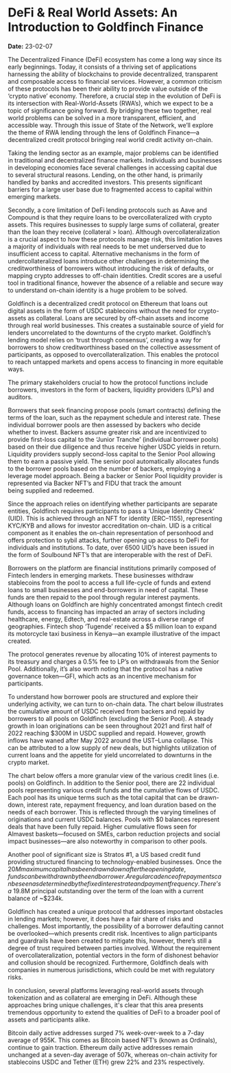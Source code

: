 # DeFi & Real World Assets: An Introduction to Goldfinch Finance 

**Date:** 23-02-07

The Decentralized Finance (DeFi) ecosystem has come a long way since its early beginnings. Today, it consists of a thriving set of applications harnessing the ability of blockchains to provide decentralized, transparent and composable access to financial services. However, a common criticism of these protocols has been their ability to provide value outside of the ‘crypto native’ economy. Therefore, a crucial step in the evolution of DeFi is its intersection with Real-World-Assets (RWA’s), which we expect to be a topic of significance going forward. By bridging these two together, real world problems can be solved in a more transparent, efficient, and accessible way. Through this issue of State of the Network, we’ll explore the theme of RWA lending through the lens of Goldfinch Finance—a decentralized credit protocol bringing real world credit activity on-chain.

Taking the lending sector as an example, major problems can be identified in traditional and decentralized finance markets. Individuals and businesses in developing economies face several challenges in accessing capital due to several structural reasons. Lending, on the other hand, is primarily handled by banks and accredited investors. This presents significant barriers for a large user base due to fragmented access to capital within emerging markets.

Secondly, a core limitation of DeFi lending protocols such as Aave and Compound is that they require loans to be overcollateralized with crypto assets. This requires businesses to supply large sums of collateral, greater than the loan they receive (collateral > loan). Although overcollateralization is a crucial aspect to how these protocols manage risk, this limitation leaves a majority of individuals with real needs to be met underserved due to insufficient access to capital. Alternative mechanisms in the form of undercollateralized loans introduce other challenges in determining the creditworthiness of borrowers without introducing the risk of defaults, or mapping crypto addresses to off-chain identities. Credit scores are a useful tool in traditional finance, however the absence of a reliable and secure way to understand on-chain identity is a huge problem to be solved.

Goldfinch is a decentralized credit protocol on Ethereum that loans out digital assets in the form of USDC stablecoins without the need for crypto-assets as collateral. Loans are secured by off-chain assets and income through real world businesses. This creates a sustainable source of yield for lenders uncorrelated to the downturns of the crypto market. Goldfinch’s lending model relies on ‘trust through consensus’, creating a way for borrowers to show creditworthiness based on the collective assessment of participants, as opposed to overcollateralization. This enables the protocol to reach untapped markets and opens access to financing in more equitable ways.

The primary stakeholders crucial to how the protocol functions include borrowers, investors in the form of backers, liquidity providers (LP’s) and auditors.

Borrowers that seek financing propose pools (smart contracts) defining the terms of the loan, such as the repayment schedule and interest rate. These individual borrower pools are then assessed by backers who decide whether to invest. Backers assume greater risk and are incentivized to provide first-loss capital to the ‘Junior Tranche’ (individual borrower pools) based on their due diligence and thus receive higher USDC yields in return. Liquidity providers supply second-loss capital to the Senior Pool allowing them to earn a passive yield. The senior pool automatically allocates funds to the borrower pools based on the number of backers, employing a leverage model approach. Being a backer or Senior Pool liquidity provider is represented via Backer NFT’s and FIDU that track the amount being supplied and redeemed.

Since the approach relies on identifying whether participants are separate entities, Goldfinch requires participants to pass a ‘Unique Identity Check’ (UID). This is achieved through an NFT for identity (ERC–1155), representing KYC/KYB and allows for investor accreditation on-chain. UID is a critical component as it enables the on-chain representation of personhood and offers protection to sybil attacks, further opening up access to DeFi for individuals and institutions. To date, over 6500 UID’s have been issued in the form of Soulbound NFT’s that are interoperable with the rest of DeFi.

Borrowers on the platform are financial institutions primarily composed of Fintech lenders in emerging markets. These businesses withdraw stablecoins from the pool to access a full life-cycle of funds and extend loans to small businesses and end-borrowers in need of capital. These funds are then repaid to the pool through regular interest payments. Although loans on Goldfinch are highly concentrated amongst fintech credit funds, access to financing has impacted an array of sectors including healthcare, energy, Edtech, and real-estate across a diverse range of geographies. Fintech shop ‘Tugende’ received a $5 million loan to expand its motorcycle taxi business in Kenya—an example illustrative of the impact created.

The protocol generates revenue by allocating 10% of interest payments to its treasury and charges a 0.5% fee to LP’s on withdrawals from the Senior Pool. Additionally, it’s also worth noting that the protocol has a native governance token—GFI, which acts as an incentive mechanism for participants.

To understand how borrower pools are structured and explore their underlying activity, we can turn to on-chain data. The chart below illustrates the cumulative amount of USDC received from backers and repaid by borrowers to all pools on Goldfinch (excluding the Senior Pool). A steady growth in loan originations can be seen throughout 2021 and first half of 2022 reaching $300M in USDC supplied and repaid. However, growth inflows have waned after May 2022 around the UST–Luna collapse. This can be attributed to a low supply of new deals, but highlights utilization of current loans and the appetite for yield uncorrelated to downturns in the crypto market.

The chart below offers a more granular view of the various credit lines (i.e. pools) on Goldfinch. In addition to the Senior pool, there are 22 individual pools representing various credit funds and the cumulative flows of USDC. Each pool has its unique terms such as the total capital that can be drawn-down, interest rate, repayment frequency, and loan duration based on the needs of each borrower. This is reflected through the varying timelines of originations and current USDC balances. Pools with $0 balances represent deals that have been fully repaid. Higher cumulative flows seen for Almavest baskets—focused on SMEs, carbon reduction projects and social impact businesses—are also noteworthy in comparison to other pools.

Another pool of significant size is Stratos #1, a US based credit fund providing structured financing to technology-enabled businesses. Once the $20M maximum capital has been drawn down after the opening date, funds can be withdrawn by the end borrower. A regular cadence of repayments can be seen as determined by the fixed interest rate and payment frequency. There’s a ~$19.8M principal outstanding over the term of the loan with a current balance of ~$234k.

Goldfinch has created a unique protocol that addresses important obstacles in lending markets; however, it does have a fair share of risks and challenges. Most importantly, the possibility of a borrower defaulting cannot be overlooked—which presents credit risk. Incentives to align participants and guardrails have been created to mitigate this, however, there’s still a degree of trust required between parties involved. Without the requirement of overcollateralization, potential vectors in the form of dishonest behavior and collusion should be recognized. Furthermore, Goldfinch deals with companies in numerous jurisdictions, which could be met with regulatory risks.

In conclusion, several platforms leveraging real-world assets through tokenization and as collateral are emerging in DeFi. Although these approaches bring unique challenges, it's clear that this area presents tremendous opportunity to extend the qualities of DeFi to a broader pool of assets and participants alike.

Bitcoin daily active addresses surged 7% week-over-week to a 7-day average of 955K. This comes as Bitcoin based NFT’s (known as Ordinals), continue to gain traction. Ethereum daily active addresses remain unchanged at a seven-day average of 507k, whereas on-chain activity for stablecoins USDC and Tether (ETH) grew 22% and 23% respectively.